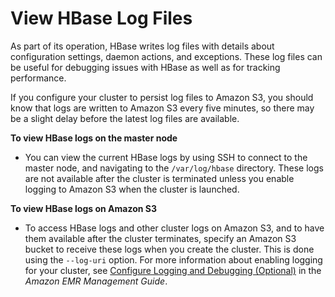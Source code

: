 # View HBase Log Files<a name="emr-hbase-log-files"></a>

As part of its operation, HBase writes log files with details about configuration settings, daemon actions, and exceptions\. These log files can be useful for debugging issues with HBase as well as for tracking performance\. 

If you configure your cluster to persist log files to Amazon S3, you should know that logs are written to Amazon S3 every five minutes, so there may be a slight delay before the latest log files are available\. 

**To view HBase logs on the master node**
+ You can view the current HBase logs by using SSH to connect to the master node, and navigating to the `/var/log/hbase` directory\. These logs are not available after the cluster is terminated unless you enable logging to Amazon S3 when the cluster is launched\.

**To view HBase logs on Amazon S3**
+ To access HBase logs and other cluster logs on Amazon S3, and to have them available after the cluster terminates, specify an Amazon S3 bucket to receive these logs when you create the cluster\. This is done using the `--log-uri` option\. For more information about enabling logging for your cluster, see [Configure Logging and Debugging \(Optional\)](http://docs.aws.amazon.com/emr/latest/ManagementGuide/emr-plan-debugging.html) in the *Amazon EMR Management Guide*\. 